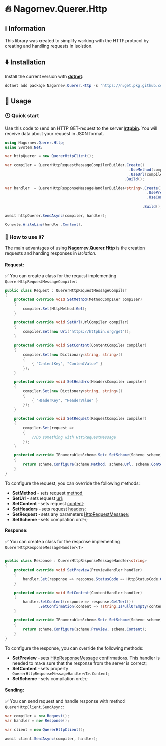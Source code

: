 # :fire: Nagornev.Querer.Http

## :information_source: Information

This library was created to simplify working with the HTTP protocol by creating and handling requests in isolation.

## :arrow_down: Installation
Install the current version with __[dotnet](https://dotnet.microsoft.com/ru-ru/)__:
```C#
dotnet add package Nagornev.Querer.Http -s "https://nuget.pkg.github.com/nagornev/index.json"
```
## :arrows_counterclockwise: Usage

### :clock12: Quick start
Use this code to send an HTTP GET-request to the server __[httpbin](https://httpbin.org)__. You will receive data about your request in JSON format.
```C#
using Nagornev.Querer.Http;
using System.Net;

var httpQuerer = new QuererHttpClient();

var compiler = QuererHttpRequestMessageCompilerBuilder.Create()
                                                        .UseMethod(compiler => compiler.Set(HttpMethod.Get))
                                                        .UseUrl(compiler => compiler.Set(new Uri("https://httpbin.org/get")))
                                                      .Build();

var handler  = QuererHttpResponseMessageHandlerBuilder<string>.Create()
                                                                .UsePreview(handler => handler.Set(response => response.StatusCode == HttpStatusCode.OK))
                                                                .UseContent(handler => handler.SetContent(response => response.GetText())
                                                                                              .SetConfirmation(content => !string.IsNullOrEmpty(content)))
                                                              .Build();

await httpQuerer.SendAsync(compiler, handler);

Console.WriteLine(handler.Content);
```

### :bookmark_tabs: How to use it?
The main advantages of using __Nagornev.Querer.Http__ is the creation requests and handing responses in _isolation_.

#### Request:

:white_check_mark:  You can create a class for the request implementing ```QuererHttpRequestMessageCompiler```:

```C#
public class Request : QuererHttpRequestMessageCompiler
{
    protected override void SetMethod(MethodCompiler compiler)
    {
        compiler.Set(HttpMethod.Get);
    }

    protected override void SetUrl(UrlCompiler compiler)
    {
        compiler.Set(new Uri("https://httpbin.org/get"));
    }

    protected override void SetContent(ContentCompiler compiler)
    {
        compiler.Set(new Dictionary<string, string>()
        {
            { "ContentKey", "ContentValue" }
        });
    }

    protected override void SetHeaders(HeadersCompiler compiler)
    {
        compiler.Set(new Dictionary<string, string>()
        {
            { "HeaderKey", "HeaderValue" }
        });
    }

    protected override void SetRequest(RequestCompiler compiler)
    {
        compiler.Set(request =>
        {
            //Do something with HttpRequestMessage
        });
    }

    protected override IEnumerable<Scheme.Set> SetScheme(Scheme scheme)
    {
        return scheme.Configure(scheme.Method, scheme.Url, scheme.Content, scheme.Headers, scheme.Request);
    }
}
```
To configure the request, you can override the following methods:
- __SetMethod__ - sets request [method](https://learn.microsoft.com/ru-ru/dotnet/api/system.net.http.httpmethod?view=net-8.0);
- __SetUrl__ - sets request [url](https://learn.microsoft.com/ru-ru/dotnet/api/system.uri?view=net-8.0);
- __SetContent__ - sets request [content](https://learn.microsoft.com/ru-ru/dotnet/api/system.net.http.httpcontent?view=net-8.0);
- __SetHeaders__ - sets request [headers](https://learn.microsoft.com/ru-ru/dotnet/api/system.net.http.headers.httpheaders?view=net-8.0);
- __SetRequest__ - sets any parameters [HttpRequestMessage](https://learn.microsoft.com/ru-ru/dotnet/api/system.net.http.httprequestmessage?view=net-8.0);
- __SetScheme__ - sets compilation order;

#### Response:

:white_check_mark:  You can create a class for the response implementing ```QuererHttpResponseMessageHandler<T>```:

```C#

public class Response : QuererHttpResponseMessageHandler<string>
{
    protected override void SetPreview(PreviewHandler handler)
    {
        handler.Set(response => response.StatusCode == HttpStatusCode.OK);
    }

    protected override void SetContent(ContentHandler handler)
    {
        handler.SetContent(response => response.GetText())
               .SetConfirmation(content => !string.IsNullOrEmpty(content));
    }

    protected override IEnumerable<Scheme.Set> SetScheme(Scheme scheme)
    {
        return scheme.Configure(scheme.Preview, scheme.Content);
    }
}
```

To configure the response, you can override the following methods:
- __SetPreview__ - sets [HttpResponseMessage](https://learn.microsoft.com/ru-ru/dotnet/api/system.net.http.httpresponsemessage?view=net-8.0) confirmations. This handler is needed to make sure that the response from the server is correct;
- __SetContent__ - sets property ```QuererHttpResponseMessageHandler<T>.Content```;
- __SetScheme__ - sets compilation order;

#### Sending:

:white_check_mark:  You can send request and handle response with method ```QuererHttpClient.SendAsync```:

```C#
var compiler = new Request();
var handler = new Response();

var client = new QuererHttpClient();

await client.SendAsync(compiler, handler);
```

